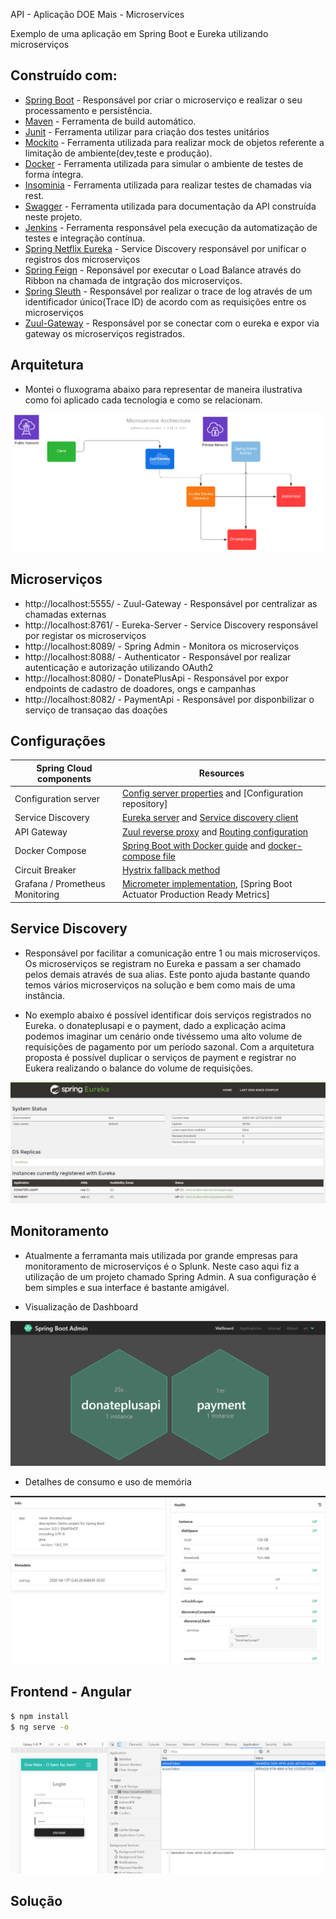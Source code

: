 
API - Aplicação DOE Mais - Microservices

Exemplo de uma aplicação em Spring Boot e Eureka utilizando microserviços

## Construído com:

- [Spring Boot](https://spring.io/projects/spring-boot) - Responsável por criar o microserviço e realizar o seu processamento e persistência.
- [Maven](https://maven.apache.org/) - Ferramenta de build automático.
- [Junit](https://junit.org/junit5/) - Ferramenta utilizar para criação dos testes unitários
- [Mockito](https://site.mockito.org/) - Ferramenta utilizada para realizar mock de objetos referente a limitação de ambiente(dev,teste e produção).
- [Docker](https://www.docker.com/) - Ferramenta utilizada para simular o ambiente de testes de forma íntegra.
- [Insominia](https://insomnia.rest/) - Ferramenta utilizada para realizar testes de chamadas via rest.
- [Swagger](https://swagger.io/) - Ferramenta utilizada para documentação da API construída neste projeto.
- [Jenkins](https://jenkins.io/) - Ferramenta responsável pela execução da automatização de testes e integração contínua.
- [Spring Netflix Eureka](https://spring.io/projects/spring-cloud-netflix/) - Service Discovery responsável por unificar o registros dos microserviços
- [Spring Feign](https://spring.io/projects/spring-cloud-openfeign/) - Reponsável por executar o Load Balance através do Ribbon na chamada de intgração dos microserviços.
- [Spring Sleuth](https://spring.io/projects/spring-cloud-sleuth/) - Responsável por realizar o trace de log através de um identificador único(Trace ID) de acordo com as requisições entre os microserviços
- [Zuul-Gateway](https://spring.io/projects/spring-cloud-sleuth/) - Responsável por se conectar com o eureka e expor via gateway os microserviços registrados.

## Arquitetura

- Montei o fluxograma abaixo para representar de maneira ilustrativa como foi aplicado cada tecnologia e como se relacionam.

<img src="img/archtecture.png">

## Microserviços

- http://localhost:5555/ - Zuul-Gateway -  Responsável por centralizar as chamadas externas
- http://localhost:8761/ - Eureka-Server - Service Discovery responsável por registar os microserviços
- http://localhost:8089/ - Spring Admin -  Monitora os microserviços
- http://localhost:8088/ - Authenticator - Responsável por realizar autenticação e autorização utilizando OAuth2
- http://localhost:8080/ - DonatePlusApi - Responsável por expor endpoints de cadastro de doadores, ongs e campanhas
- http://localhost:8082/ - PaymentApi -    Responsável por disponbilizar o serviço de transaçao das doações

## Configurações

| Spring Cloud components         | Resources  |
|---------------------------------|------------|
| Configuration server            | [Config server properties](spring-petclinic-config-server/src/main/resources/application.yml) and [Configuration repository] |
| Service Discovery               | [Eureka server](spring-petclinic-discovery-server) and [Service discovery client](spring-petclinic-vets-service/src/main/java/org/springframework/samples/petclinic/vets/VetsServiceApplication.java) |
| API Gateway                     | [Zuul reverse proxy](spring-petclinic-api-gateway/src/main/java/org/springframework/samples/petclinic/api/ApiGatewayApplication.java) and [Routing configuration](https://github.com/spring-petclinic/spring-petclinic-microservices-config/blob/master/api-gateway.yml) |
| Docker Compose                  | [Spring Boot with Docker guide](https://spring.io/guides/gs/spring-boot-docker/) and [docker-compose file](docker-compose.yml) |
| Circuit Breaker                 | [Hystrix fallback method](spring-petclinic-api-gateway/src/main/java/org/springframework/samples/petclinic/api/application/VisitsServiceClient.java)  |
| Grafana / Prometheus Monitoring | [Micrometer implementation](https://micrometer.io/), [Spring Boot Actuator Production Ready Metrics] |


## Service Discovery

- Responsável por facilitar a comunicação entre 1 ou mais microserviços. Os microserviços se registram no Eureka e passam a ser chamado pelos demais através de sua alias.
Este ponto ajuda bastante quando temos vários microserviços na solução e bem como mais de uma instância.

- No exemplo abaixo é possível identificar dois serviços registrados no Eureka. o donateplusapi e o payment, dado a explicação acima podemos imaginar um cenário onde tivéssemo
uma alto volume de requisições de pagamento por um período sazonal. Com a arquitetura proposta é possível duplicar o serviços de payment e registrar no Eukera realizando o
balance do volume de requisições.

<img src="img/eureka.png">

## Monitoramento

- Atualmente a ferramanta mais utilizada por grande empresas para monitoramento de microserviços é o Splunk. Neste caso aqui fiz a utilização de um projeto chamado 
Spring Admin. A sua configuração é bem simples e sua interface é bastante amigável.

- Visualização de Dashboard 

<img src="img/spring_admin.png">

- Detalhes de consumo e uso de memória

<img src="img/spring_admin2.png">

## Frontend - Angular

```sh
$ npm install
$ ng serve -o
```

<img src="img/frontend2.png">

## Solução
